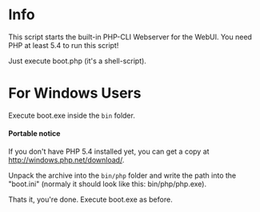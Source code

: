 # Info

This script starts the built-in PHP-CLI Webserver for the WebUI.
You need PHP at least 5.4 to run this script!

Just execute boot.php (it's a shell-script).

# For Windows Users

Execute boot.exe inside the `bin` folder.

#### Portable notice

If you don't have PHP 5.4 installed yet, you can get a copy
at <http://windows.php.net/download/>.

Unpack the archive into the `bin/php` folder and write 
the path into the "boot.ini" (normaly it should look like this: bin/php/php.exe).

Thats it, you're done. 
Execute boot.exe as before.
